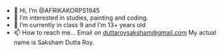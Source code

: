 - 👋 Hi, I’m @AFRIKAKORPS1945
- 👀 I’m interested in studies, painting and coding.
- 🌱 I’m currently in class 9 and I'm 13+ years old
- 📫 How to reach me... Email on duttaroysaksham@gmail.com
My actual name is Saksham Dutta Roy.
<!---
AFRIKAKORPS1945/AFRIKAKORPS1945 is a ✨ special ✨ repository because its `README.md` (this file) appears on your GitHub profile.
You can click the Preview link to take a look at your changes.
--->
